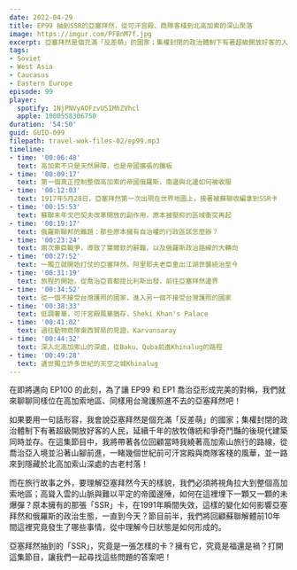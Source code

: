 ```yaml
---
date: 2022-04-29
title: EP99 抽到SSR的亞塞拜然，從可汗宮殿、商隊客棧到北高加索的深山聚落
image: https://imgur.com/PFBnM7f.jpg
excerpt: 亞塞拜然是個充滿「反差萌」的國家；集權封閉的政治體制下有著超級開放好客的人民，延續千年的放牧傳統和爭奇鬥豔的後現代建築同時並存。在這集節目中，我們將回顧高加索地區從俄羅斯帝國、蘇聯到今日的演變，尋訪可汗宮殿與商隊客棧的風華，並一路前進隱藏於北高加索山深處的古老村落！
tags:
- Soviet
- West Asia
- Caucasus
- Eastern Europe
episode: 99
player:
  spotify: 1NjPNVyAOFzvUSIMhZVhcl
  apple: 1000558306750
duration: '54:50'
guid: GUID-099
filepath: travel-wok-files-02/ep99.mp3
timeline:
- time: '00:06:48'
  text: 高加索不只是天然屏障，也是帝國擴張的鐵板
- time: '00:09:17'
  text: 第一個真正控制整個高加索的帝國俄羅斯，南邊與北邊如何被收服
- time: '00:12:03'
  text: 1917年5月28日，亞塞拜然第一次出現在世界地圖上，接著被蘇聯收編拿到SSR卡
- time: '00:15:53'
  text: 蘇聯末年戈巴契夫改革開放的副作用，原本被壓抑的區域衝突再起
- time: '00:19:17'
  text: 俄羅斯聯邦的難題：那些原本擁有自治權的行政區該怎麼辦？
- time: '00:23:24'
  text: 兩次車臣戰爭，導致了葉爾欽的辭職，以及俄羅斯政治路線的大轉向
- time: '00:27:52'
  text: 一獨立就開始打仗的亞塞拜然，阿里耶夫老臣重出江湖世襲統治至今
- time: '00:31:19'
  text: 旅程的開始，從喬治亞首都提比利斯出發，前往亞塞拜然邊界
- time: '00:34:52'
  text: 從一個不接受台灣護照的國家，進入另一個不接受台灣護照的國家
- time: '00:38:33'
  text: 低調奢華，可汗宮殿風華猶存，Sheki Khan's Palace
- time: '00:41:02'
  text: 過往動物商隊東西貿易的見證，Karvansaray
- time: '00:44:32'
  text: 深入北高加索山的深處，從Baku、Quba前進Khinalug的路程
- time: '00:49:28'
  text: 遺世獨立許多世紀的天空之城Khinalug
---
```

在即將邁向 EP100 的此刻，為了讓 EP99 和 EP1 喬治亞形成完美的對稱，我們就來聊聊同樣位在高加索地區、同樣用台灣護照進不去的亞塞拜然吧！

如果要用一句話形容，我會說亞塞拜然是個充滿「反差萌」的國家；集權封閉的政治體制下有著超級開放好客的人民，延續千年的放牧傳統和爭奇鬥豔的後現代建築同時並存。在這集節目中，我將帶著各位回顧當時我繞著高加索山旅行的路線，從喬治亞入境並沿著山腳前進，一睹幾個世紀前可汗宮殿與商隊客棧的風華，並一路來到隱藏於北高加索山深處的古老村落！

而在旅行故事之外，要理解亞塞拜然今天的樣貌，我們必須將視角拉大到整個高加索地區；高聳入雲的山脈與難以平定的帝國邊陲，如何在這裡埋下一顆又一顆的未爆彈？原本擁有的那張「SSR」卡，在1991年瞬間失效，這樣的變化如何影響亞塞拜然和俄羅斯的政治生態，一直到今天？節目前半，我們將回顧蘇聯解體前10年間這裡究竟發生了哪些事情，從中理解今日狀態是如何形成的。

亞塞拜然抽到的「SSR」，究竟是一張怎樣的卡？擁有它，究竟是福還是禍？打開這集節目，讓我們一起尋找這些問題的答案吧！